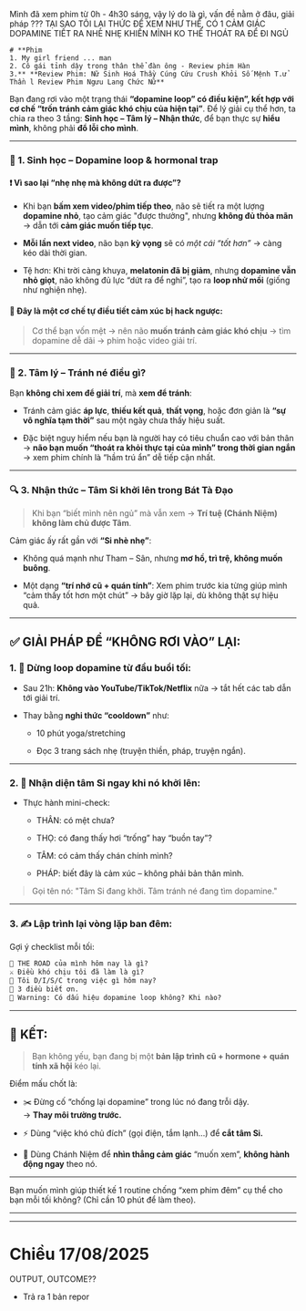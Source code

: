 Mình đã xem phim từ 0h - 4h30 sáng, vậy lý do là gì, vấn đề nằm ở đâu, giải pháp ??? 
TẠI SAO TÔI LẠI THỨC ĐỂ XEM NHƯ THẾ, CÓ 1 CẢM GIÁC DOPAMINE TIẾT RA NHÈ NHẸ KHIẾN MÌNH KO THỂ THOÁT RA ĐỂ ĐI NGỦ
```
# **Phim  
1. My girl friend ... man  
2. Cô gái tỉnh dậy trong thân thể đàn ông - Review phim Hàn  
3.** **Review Phim: Nữ Sinh Hoá Thầy Cúng Cứu Crush Khỏi Số Mệnh T.ử Thần l Review Phim Ngưu Lang Chức Nữ**
```


Bạn đang rơi vào một trạng thái **“dopamine loop” có điều kiện”, kết hợp với cơ chế “trốn tránh cảm giác khó chịu của hiện tại”**. Để lý giải cụ thể hơn, ta chia ra theo 3 tầng: **Sinh học – Tâm lý – Nhận thức**, để bạn thực sự **hiểu mình**, không phải **đổ lỗi cho mình**.

---

### 🧪 1. **Sinh học – Dopamine loop & hormonal trap**

#### ❗ **Vì sao lại “nhẹ nhẹ mà không dứt ra được”?**

- Khi bạn **bấm xem video/phim tiếp theo**, não sẽ tiết ra một lượng **dopamine nhỏ**, tạo cảm giác "được thưởng", nhưng **không đủ thỏa mãn** → dẫn tới **cảm giác muốn tiếp tục**.
    
- **Mỗi lần next video**, não bạn **kỳ vọng** sẽ có _một cái “tốt hơn”_ → càng kéo dài thời gian.
    
- Tệ hơn: Khi trời càng khuya, **melatonin đã bị giảm**, nhưng **dopamine vẫn nhỏ giọt**, não không đủ lực “dứt ra để nghỉ”, tạo ra **loop nhử mồi** (giống như nghiện nhẹ).
    

#### 💊 Đây là một cơ chế **tự điều tiết cảm xúc bị hack ngược**:

> Cơ thể bạn vốn mệt → nên não **muốn tránh cảm giác khó chịu** → tìm dopamine dễ dãi → phim hoặc video giải trí.

---

### 🧠 2. **Tâm lý – Tránh né điều gì?**

Bạn **không chỉ xem để giải trí**, mà **xem để tránh**:

- Tránh cảm giác **áp lực**, **thiếu kết quả**, **thất vọng**, hoặc đơn giản là **“sự vô nghĩa tạm thời”** sau một ngày chưa thấy hiệu suất.
    
- Đặc biệt nguy hiểm nếu bạn là người hay có tiêu chuẩn cao với bản thân → **não bạn muốn “thoát ra khỏi thực tại của mình” trong thời gian ngắn** → xem phim chính là “hầm trú ẩn” dễ tiếp cận nhất.
    

---

### 🔍 3. **Nhận thức – Tâm Si khởi lên trong Bát Tà Đạo**

> Khi bạn “biết mình nên ngủ” mà vẫn xem → **Trí tuệ (Chánh Niệm) không làm chủ được Tâm**.

Cảm giác ấy rất gần với **“Si nhè nhẹ”**:

- Không quá mạnh như Tham – Sân, nhưng **mơ hồ, trì trệ, không muốn buông**.
    
- Một dạng **“trí nhớ cũ + quán tính”**: Xem phim trước kia từng giúp mình “cảm thấy tốt hơn một chút” → bây giờ lặp lại, dù không thật sự hiệu quả.
    

---

## ✅ GIẢI PHÁP ĐỂ “KHÔNG RƠI VÀO” LẠI:

### 1. 🔄 **Dừng loop dopamine** từ đầu buổi tối:

- Sau 21h: **Không vào YouTube/TikTok/Netflix** nữa → tắt hết các tab dẫn tới giải trí.
    
- Thay bằng **nghi thức “cooldown”** như:
    
    - 10 phút yoga/stretching
        
    - Đọc 3 trang sách nhẹ (truyện thiền, pháp, truyện ngắn).
        

---

### 2. 🧘 **Nhận diện tâm Si ngay khi nó khởi lên:**

- Thực hành mini-check:
    
    - THÂN: có mệt chưa?
        
    - THỌ: có đang thấy hơi “trống” hay “buồn tay”?
        
    - TÂM: có cảm thấy chán chính mình?
        
    - PHÁP: biết đây là cảm xúc – không phải bản thân mình.
        

> Gọi tên nó: "Tâm Si đang khởi. Tâm tránh né đang tìm dopamine."

---

### 3. ✍️ **Lập trình lại vòng lặp ban đêm**:

Gợi ý checklist mỗi tối:

```markdown
🧠 THE ROAD của mình hôm nay là gì?
⚔️ Điều khó chịu tôi đã làm là gì?
🎯 Tôi D/I/S/C trong việc gì hôm nay?
🧘 3 điều biết ơn.
🚨 Warning: Có dấu hiệu dopamine loop không? Khi nào?
```

---

## 🎯 KẾT:

> Bạn không yếu, bạn đang bị một **bản lập trình cũ + hormone + quán tính xã hội** kéo lại.

Điểm mấu chốt là:

- ✂️ Đừng cố “chống lại dopamine” trong lúc nó đang trỗi dậy.  
    → **Thay môi trường trước.**
    
- ⚡ Dùng “việc khó chủ đích” (gọi điện, tắm lạnh...) để **cắt tâm Si.**
    
- 🧘 Dùng Chánh Niệm để **nhìn thẳng cảm giác** “muốn xem”, **không hành động ngay** theo nó.
    

---

Bạn muốn mình giúp thiết kế 1 routine chống “xem phim đêm” cụ thể cho bạn mỗi tối không? (Chỉ cần 10 phút để làm theo).




---


----
# Chiều 17/08/2025

OUTPUT, OUTCOME?? 
- Trả ra 1 bản repor



















